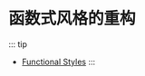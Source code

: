 # 函数式风格的重构

::: tip
- [Functional Styles](https://dev.java/learn/refactoring-to-functional-style/)
:::
